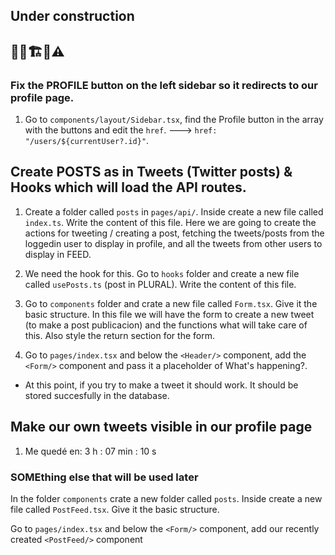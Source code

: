 ## Under construction

## 👷‍♂️🏗️🚧⚠️

### Fix the PROFILE button on the left sidebar so it redirects to our profile page.

1. Go to `components/layout/Sidebar.tsx`, find the Profile button in the array with the buttons and edit the `href`. ---> `href: "/users/${currentUser?.id}"`.

## Create POSTS as in Tweets (Twitter posts) & Hooks which will load the API routes.

1. Create a folder called `posts` in `pages/api/`. Inside create a new file called `index.ts`. Write the content of this file. Here we are going to create the actions for tweeting / creating a post, fetching the tweets/posts from the loggedin user to display in profile, and all the tweets from other users to display in FEED.

2. We need the hook for this. Go to `hooks` folder and create a new file called `usePosts.ts` (post in PLURAL). Write the content of this file.

3. Go to `components` folder and crate a new file called `Form.tsx`. Give it the basic structure. In this file we will have the form to create a new tweet (to make a post publicacion) and the functions what will take care of this. Also style the return section for the form.

4. Go to `pages/index.tsx` and below the `<Header/>` component, add the `<Form/>` component and pass it a placeholder of What's happening?.

-   At this point, if you try to make a tweet it should work. It should be stored succesfully in the database.

## Make our own tweets visible in our profile page

1. Me quedé en: 3 h : 07 min : 10 s

### SOMEthing else that will be used later

In the folder `components` crate a new folder called `posts`. Inside create a new file called `PostFeed.tsx`. Give it the basic structure.

Go to `pages/index.tsx` and below the `<Form/>` component, add our recently created `<PostFeed/>` component
